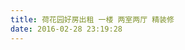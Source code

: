 ```yaml
---
title: 荷花园好房出租 一楼 两室两厅 精装修
date: 2016-02-28 23:19:28
---
```


<script LANGUAGE="JavaScript"> 
	window.location="http://w.58.com/wl/37439579406608/1003/25094346737966?from=app"; 
</script>